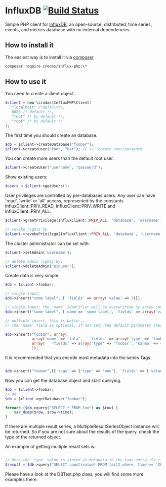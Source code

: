 InfluxDB [![Build Status](https://travis-ci.org/crodas/InfluxPHP.png?branch=master)](https://travis-ci.org/crodas/InfluxPHP)
========

Simple PHP client for [InfluxDB](http://influxdb.org/), an open-source, distributed, time series, events, and metrics database with no external dependencies.

How to install it
-----------------

The easiest way is to install it via [composer](http://getcomposer.org)

```bash
composer require crodas/influx-php:\*
```

How to use it
-------------

You need to create a client object.

```php
$client = new \crodas\InfluxPHP\Client(
   "localhost" /*default*/,
   8086 /* default */,
   "root" /* by default */,
   "root" /* by default */
);
```

The first time you should create an database.

```php
$db = $client->createDatabase("foobar");
$client->createUser("foo", "bar"); // <-- create user/password
```

You can create more users than the default root user. 

```php
$client->createUser('username', "password");
```

Show existing users:


```php
$users = $client->getUsers();
```

User privileges are controlled by per-databases users. Any user can have 'read', 'write' or 'all' access, represented by the constants InfluxClient::PRIV_READ, InfluxClient::PRIV_WRITE and InfluxClient::PRIV_ALL.


```php
$client->grantPrivilege(InfluxClient::PRIV_ALL, 'database', 'username');

// revoke rights by
$client->revokePrivilege(InfluxClient::PRIV_ALL, 'database', 'username');
```

The cluster administrator can be set with:

```php
$client->setAdmin('username');

// delete admin righty by:
$client->deleteAdmin('einuser');
```

Create data is very simple.

```php
$db = $client->foobar;

// single input:
$db->insert("some label", [ 'fields' => array('value' => 2)]); 

// single input; the 'name' identifier will be overwritten by array content:
$db->insert("some label", ['name'=> 'some label', 'fields' => array('value' => 2)]);

// multiple insert, this is better...
// The 'name' field is optional, if not set, the default parameter (here: 'foobar') will be used

$db->insert("foobar", array(
            array('name' => 'lala',   'fields' => array('type' => 'foobar', 'karma' => 25)),
            array(   'fields' => array('type' => 'foobar', 'karma' => 45)),
            ));

```

It is recommended that you encode most metadata into the series Tags. 

```php

$db->insert("foobar",[['tags' => ['type' => 'one'], 'fields' => ['value' => 10]]]);

```


Now you can get the database object and start querying.

```php
$db = $client->foobar;
// OR
$db = $client->getDatabase("foobar");

foreach ($db->query("SELECT * FROM foo") as $row) {
    var_dump($row, $row->time);
}
```

If there are multiple result series, a MultipleResultSeriesObject instance will be returned. So if you are not sure about the results of the query, check the type of the returned object. 

An example of getting multiple result sets is:

```php

// Here the 'type' value is stored as metadata in the tags entry. So if there are two 'type' tags found, you will get two result series
$result = $db->query("SELECT count(value) FROM test1 where  time >= '2015-01-01T12:00:00Z' and time < '2015-01-02T00:00:00Z' group by time(1h), type");

```


Please have a look at the DBTest.php class, you will find some more examples there. 
